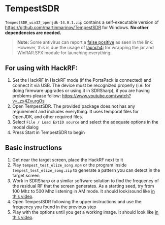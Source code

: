 # TempestSDR

`TempestSDR_win32_openjdk-14.0.1.zip` contains a self-executable version of https://github.com/martinmarinov/TempestSDR for Windows. **No other dependencies are needed.**

> **Note:** Some antivirus can report a [false positive](https://www.virustotal.com/gui/file/d983534737266fb46c84bb3a9e61e99b7122beacd0677e7edf4e74e0552165bf/detection) as seen in the link. However, this is due the usage of [launch4j](http://launch4j.sourceforge.net/) for wrapping the jar and WinRAR.SFX module for launching everything.

## For using with HackRF:
1. Set the HackRF in HackRF mode (if the PortaPack is connected) and connect it via USB. The device must be recognized properly (i.e. for doing firmware upgrades or using it in SDRSharp), if you are having problems please follow: https://www.youtube.com/watch?v=_zx4ZvurgOs
2. Open TempestSDR. The provided package does not has any requirement and includes everything. It uses temporal files for OpenJDK, and other required files.
3. Select `File / Load ExtIO source` and select the adequate options in the modal dialog
4. Press Start in TempestSDR to begin

## Basic instructions

1. Get near the target screen, place the HackRF next to it
2. Play `tempest_test_elize_song.mp4` or the program inside `tempest_test_elize_song.zip` to generate a pattern you can detect in the target screen
3. Work in SDRSharp or a similar software solution to find the frequency of the residual RF that the screen generates. As a starting seed, try from 100 Mhz to 500 Mhz listening in AM mode. It should look/sound like [in this video](find.mp4).
4. Open TempestSDR following the upper instructions and use the frequency you found in the previous step
5. Play with the options until you get a working image. It should look like [in this video](demo.mp4).
